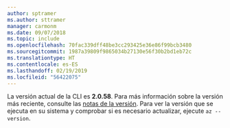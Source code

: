 ```yaml
---
author: sptramer
ms.author: sttramer
manager: carmonm
ms.date: 09/07/2018
ms.topic: include
ms.openlocfilehash: 70fac339dff48be3cc293425e36e86f99bcb3480
ms.sourcegitcommit: 1987a39809f9865034b27130e56f30b2bd1eb72c
ms.translationtype: HT
ms.contentlocale: es-ES
ms.lasthandoff: 02/19/2019
ms.locfileid: "56422075"
---
```

La versión actual de la CLI es __2.0.58__. Para más información sobre la versión más reciente, consulte las [notas de la versión](../release-notes-azure-cli.md). Para ver la versión que se ejecuta en su sistema y comprobar si es necesario actualizar, ejecute `az --version`.
